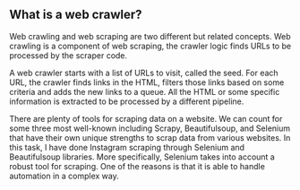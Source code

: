## What is a web crawler?
Web crawling and web scraping are two different but related concepts. Web crawling is a component of web scraping, the crawler logic finds URLs to be processed by the scraper code.

A web crawler starts with a list of URLs to visit, called the seed. For each URL, the crawler finds links in the HTML, filters those links based on some criteria and adds the new links to a queue. All the HTML or some specific information is extracted to be processed by a different pipeline.


There are plenty of tools for scraping data on a website. We can count for some three most well-known including Scrapy, Beautifulsoup, and Selenium that have their own unique strengths to scrap data from various websites.
In this task, I have done Instagram scraping through Selenium and Beautifulsoup libraries. More specifically, Selenium takes into account a robust tool for scraping. One of the reasons is that it is able to handle automation in a complex way.

